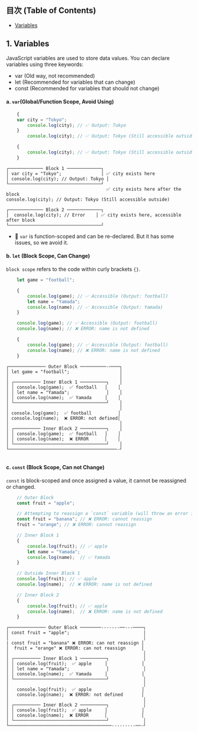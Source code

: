 ## 目次 (Table of Contents)
- [Variables](#Variables)

## 1. Variables
JavaScript variables are used to store data values. You can declare variables using three keywords:
 - var (Old way, not recommended)
 - let (Recommended for variables that can change)
 - const (Recommended for variables that should not change)

#### a. `var`(Global/Function Scope, Avoid Using)
```javascript
    {
    var city = "Tokyo";
        console.log(city); // ✅ Output: Tokyo
    }
        console.log(city); // ✅ Output: Tokyo (Still accessible outside)

    {
        console.log(city); // ✅ Output: Tokyo (Still accessible outside)
    }  
```
```pgsql
┌───────────── Block 1 ─────────────┐
│ var city = "Tokyo";               │ ✅ city exists here
│ console.log(city); // Output: Tokyo │
└───────────────────────────────────┘
                                      ✅ city exists here after the block
console.log(city); // Output: Tokyo (Still accessible outside)

┌───────────── Block 2 ─────────────┐
│  console.log(city); // Error    │ ✅ city exists here, accessible after block
└───────────────────────────────────┘
```

- 🔹 `var` is function-scoped and can be re-declared. But it has some issues, so we avoid it.

#### b. `let` (Block Scope, Can Change)
`block scope` refers to the code within curly brackets `{}`.

```javascript
    let game = "football";

    {
        console.log(game); // ✅ Accessible (Output: football)
        let name = "Yamada";
        console.log(name); // ✅ Accessible (Output: Yamada)
    }

    console.log(game); // ✅ Accessible (Output: football)
    console.log(name); // ❌ ERROR: name is not defined

    {
        console.log(game); // ✅ Accessible (Output: football)
        console.log(name); // ❌ ERROR: name is not defined
    }
```
```pgsql
┌────────────── Outer Block ──────────-────┐
│ let game = "football";                   │
│                                          │
│ ┌────────── Inner Block 1 ──────────┐    │
│ │ console.log(game);  ✅ football   │    │
│ │ let name = "Yamada";              │    │
│ │ console.log(name);  ✅ Yamada     │    │
│ └───────────────────────────────────┘    │
│                                          │
│ console.log(game);  ✅ football          │
│ console.log(name);  ❌ ERROR: not defined│
│                                          │
│ ┌────────── Inner Block 2 ──────────┐    │
│ │ console.log(game);  ✅ football   │    │
│ │ console.log(name);  ❌ ERROR      │    │
│ └───────────────────────────────────┘    │
└─────────────────────────────────────────-┘


```
#### c. `const` (Block Scope, Can not Change)
`const` is block-scoped and once assigned a value, it cannot be reassigned or changed.

```javascript
    // Outer Block
    const fruit = "apple";

    // Attempting to reassign a `const` variable (will throw an error in JavaScript)
    const fruit = "banana"; // ❌ ERROR: cannot reassign
    fruit = "orange"; // ❌ ERROR: cannot reassign

    // Inner Block 1
    {
        console.log(fruit); // ✅ apple
        let name = "Yamada";
        console.log(name);  // ✅ Yamada
    }

    // Outside Inner Block 1
    console.log(fruit); // ✅ apple
    console.log(name);  // ❌ ERROR: name is not defined

    // Inner Block 2
    {
        console.log(fruit); // ✅ apple
        console.log(name);  // ❌ ERROR: name is not defined
    }

```


```pgsql
┌────────────── Outer Block ────────-------──---────┐
│ const fruit = "apple";                            |
│                                                   │
| const fruit = "banana" ❌ ERROR: can not reassign │
│  fruit = "orange" ❌ ERROR: can not reassign      │
│                                                   │
│ ┌────────── Inner Block 1 ──────────┐             │
│ │ console.log(fruit);  ✅ apple     │             │
│ │ let name = "Yamada";              │             │
│ │ console.log(name);  ✅ Yamada     │             │
│ └───────────────────────────────────┘             │
│                                                   │
│   console.log(fruit);  ✅ apple                   │
│   console.log(name);  ❌ ERROR: not defined       │
│                                                   │
│ ┌────────── Inner Block 2 ──────────┐             │
│ │ console.log(fruit);  ✅ apple     │             │
│ │ console.log(name);  ❌ ERROR      │             │
│ └───────────────────────────────────┘             │
└───────────────────────────────────────---------──-┘
```
